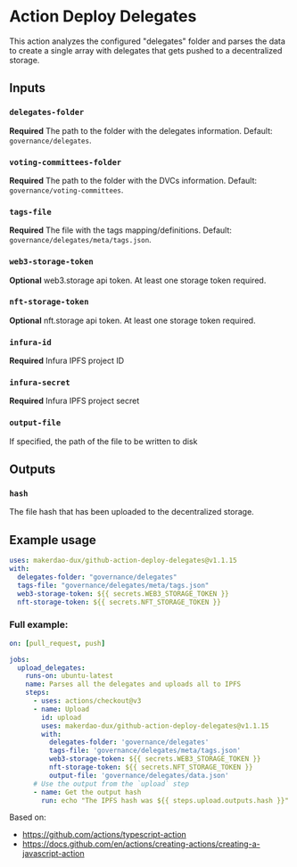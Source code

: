 # Action Deploy Delegates

This action analyzes the configured "delegates" folder and parses the data to create a single array with delegates that gets pushed to a decentralized storage.

## Inputs

### `delegates-folder`

**Required** The path to the folder with the delegates information. Default: `governance/delegates`.

### `voting-committees-folder`

**Required** The path to the folder with the DVCs information. Default: `governance/voting-committees`.


### `tags-file`

**Required** The file with the tags mapping/definitions. Default: `governance/delegates/meta/tags.json`.

### `web3-storage-token`

**Optional** web3.storage api token. At least one storage token required.

### `nft-storage-token`

**Optional** nft.storage api token. At least one storage token required.

### `infura-id`

**Required** Infura IPFS project ID

### `infura-secret`

**Required** Infura IPFS project secret

### `output-file`

If specified, the path of the file to be written to disk

## Outputs

### `hash`

The file hash that has been uploaded to the decentralized storage.

## Example usage

```yaml
uses: makerdao-dux/github-action-deploy-delegates@v1.1.15
with:
  delegates-folder: "governance/delegates"
  tags-file: "governance/delegates/meta/tags.json"
  web3-storage-token: ${{ secrets.WEB3_STORAGE_TOKEN }}
  nft-storage-token: ${{ secrets.NFT_STORAGE_TOKEN }}
```

### Full example: 

```yaml
on: [pull_request, push]

jobs:
  upload_delegates:
    runs-on: ubuntu-latest
    name: Parses all the delegates and uploads all to IPFS
    steps:
      - uses: actions/checkout@v3
      - name: Upload
        id: upload
        uses: makerdao-dux/github-action-deploy-delegates@v1.1.15
        with:
          delegates-folder: 'governance/delegates'
          tags-file: 'governance/delegates/meta/tags.json'
          web3-storage-token: ${{ secrets.WEB3_STORAGE_TOKEN }}
          nft-storage-token: ${{ secrets.NFT_STORAGE_TOKEN }}
          output-file: 'governance/delegates/data.json'
      # Use the output from the `upload` step
      - name: Get the output hash
        run: echo "The IPFS hash was ${{ steps.upload.outputs.hash }}"
```

Based on:
- https://github.com/actions/typescript-action
- https://docs.github.com/en/actions/creating-actions/creating-a-javascript-action